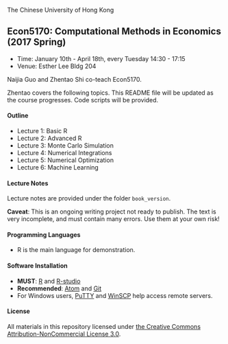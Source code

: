 The Chinese University of Hong Kong

## Econ5170:  Computational Methods in Economics (2017 Spring)

* Time: January 10th - April 18th, every Tuesday 14:30 - 17:15
* Venue: Esther Lee Bldg 204

Naijia Guo and Zhentao Shi co-teach Econ5170.

Zhentao covers the following topics. This README file will be updated as the course progresses. Code scripts will be provided.


#### Outline
* Lecture 1: Basic R
* Lecture 2: Advanced R
* Lecture 3: Monte Carlo Simulation
* Lecture 4: Numerical Integrations
* Lecture 5: Numerical Optimization
* Lecture 6: Machine Learning

#### Lecture Notes

Lecture notes are provided under the folder `book_version`.

**Caveat**: This is an ongoing writing project not ready to publish. The text is very incomplete, and must contain many errors. Use them at your own risk!

#### Programming Languages
* R is the main language for demonstration.

#### Software Installation
* **MUST**: [R](http://www.r-project.org/) and [R-studio](http://www.rstudio.com/)
* **Recommended**: [Atom](https://atom.io/) and [Git](http://git-scm.com/)
* For Windows users, [PuTTY](http://www.putty.org/) and [WinSCP](http://winscp.net/eng/download.php) help access remote servers.

#### License

All materials in this repository licensed under [the Creative Commons Attribution-NonCommercial License 3.0](https://creativecommons.org/licenses/by-nc/3.0/).
